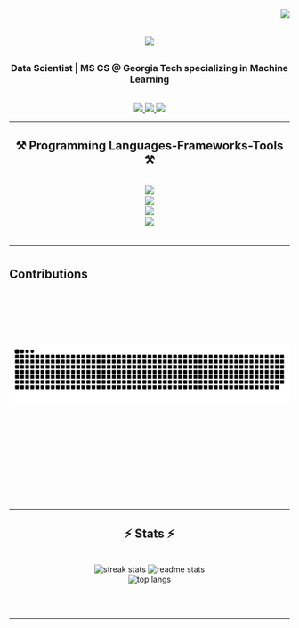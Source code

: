 <img align="right" src="https://visitor-badge.laobi.icu/badge?page_id=alexkimrow.alexkimrow" />

<h1 align="center">
    <img src="https://readme-typing-svg.herokuapp.com/?font=Righteous&size=35&center=true&vCenter=true&width=500&height=70&duration=4000&lines=Hi+There!+👋;+I'm+Alex+Kimyung+Ro!;" />
</h1>

<h3 align="center">Data Scientist | MS CS @ Georgia Tech specializing in Machine Learning </h3>

<br/>

<div align="center">


 </div>
 
<div align="center"> 
  <a href="mailto:alexkimro@gmail.com">
    <img src="https://img.shields.io/badge/Gmail-333333?style=for-the-badge&logo=gmail&logoColor=red" />
  </a>
  <a href="https://linkedin.com/in/alexkimro" target="_blank">
    <img src="https://img.shields.io/badge/LinkedIn-0077B5?style=for-the-badge&logo=linkedin&logoColor=white" target="_blank" />
  </a>
  <a href="https://my-portfolio-livid-seven-76.vercel.app" target="_blank">
     <img src="https://img.shields.io/badge/Portfolio-FF5722?style=for-the-badge&logo=todoist&logoColor=white" target="_blank" /> <!-- sqlite, safari, google-chrome are other good icon options -->
  </a>
</div>

 <hr/>
 
<h2 align="center">⚒️ Programming Languages-Frameworks-Tools ⚒️</h2>
<br/>
<div align="center">
    <img src="https://skillicons.dev/icons?i=py,mysql,r,sklearn,pytorch,tensorflow,opencv,fastapi" /><br>
    <img src="https://skillicons.dev/icons?i=github,git,docker,kubernetes,vscode" /><br>
    <img src="https://skillicons.dev/icons?i=aws,azure,gcp" /><br>
    <img src="https://skillicons.dev/icons?i=react,typescript,bootstrap,html,css,tailwind,firebase,graphql" />
    
</div>

<br/>
<hr/>

# <div align="center">
  # <h2>Contributions</h2>
  # <br>
 #  <img alt="snake eating my contributions" src="https://raw.githubusercontent.com/salesp07/salesp07/output/github-contribution-grid-snake.svg" />
  
 #  <br/><br/><br/>
# </div>

<hr/>

<h2 align="center">⚡ Stats ⚡</h2>
<br>
<div align=center>
  <img width=390 src="https://github-readme-streak-stats-salesp07.vercel.app/?user=alexkimrow&count_private=true&theme=react&border_radius=10" alt="streak stats"/>
  <img width=390 src="https://github-readme-stats.vercel.app/api?username=alexkimrow&count_private=true&show_icons=true&theme=react&rank_icon=github&border_radius=10" alt="readme stats" />
  <br/>
  <img width=325 align="center" src="https://github-readme-stats-salesp07.vercel.app/api/top-langs/?username=alexkimrow&hide=HTML,css,scss,procfile,roff&langs_count=8&layout=compact&theme=react&border_radius=10&size_weight=0.5&count_weight=0.5&exclude_repo=github-readme-stats" alt="top langs" />
</div>

<br/><br/>

<hr/>

<br/>


<br/>
